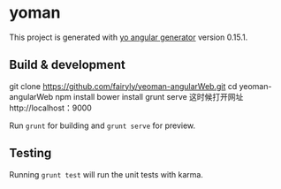 # yoman

This project is generated with [yo angular generator](https://github.com/yeoman/generator-angular)
version 0.15.1.

## Build & development
>
git clone https://github.com/fairyly/yeoman-angularWeb.git
cd yeoman-angularWeb
npm install
bower install
grunt serve
这时候打开网址http://localhost：9000

Run `grunt` for building and `grunt serve` for preview.

## Testing

Running `grunt test` will run the unit tests with karma.
